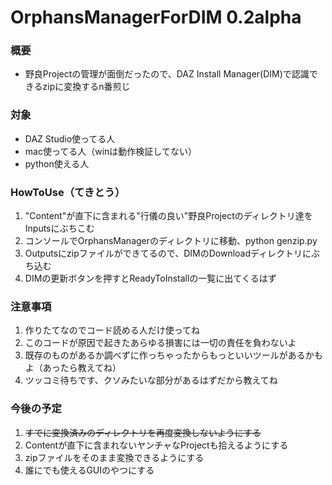 # OrphansManagerForDIM 0.2alpha

### 概要
* 野良Projectの管理が面倒だったので、DAZ Install Manager(DIM)で認識できるzipに変換するn番煎じ

### 対象
* DAZ Studio使ってる人
* mac使ってる人（winは動作検証してない）
* python使える人

### HowToUse（てきとう）
1. "Content"が直下に含まれる"行儀の良い"野良Projectのディレクトリ達をInputsにぶちこむ
1. コンソールでOrphansManagerのディレクトリに移動、python genzip.py
1. Outputsにzipファイルができてるので、DIMのDownloadディレクトリにぶち込む
1. DIMの更新ボタンを押すとReadyToInstallの一覧に出てくるはず

### 注意事項
1. 作りたてなのでコード読める人だけ使ってね
1. このコードが原因で起きたあらゆる損害には一切の責任を負わないよ
1. 既存のものがあるか調べずに作っちゃったからもっといいツールがあるかもよ（あったら教えてね）
1. ツッコミ待ちです、クソみたいな部分があるはずだから教えてね

### 今後の予定
1. ~~すでに変換済みのディレクトリを再度変換しないようにする~~
1. Contentが直下に含まれないヤンチャなProjectも拾えるようにする
1. zipファイルをそのまま変換できるようにする
1. 誰にでも使えるGUIのやつにする